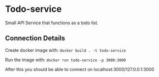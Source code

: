 # Todo-service
Small API Service that functions as a todo list.

## Connection Details
Create docker image with:
`docker build . -t todo-service`

Run the image with:
`docker run todo-service -p 3000:3000`

After this you should be able to connect on localhost:3000/127.0.0.1:3000